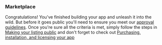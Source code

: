 ### Marketplace

Congratulations! You've finished building your app and unleash it into the wild. But before it goes public you'll need to
ensure you meet our [approval guidelines](https://developer.atlassian.com/platform/marketplace/app-approval-guidelines/).
Once you're sure all the criteria is met, simply follow the steps in 
[Making your listing public](https://developer.atlassian.com/platform/marketplace/selling-on-marketplace/#making-your-listing-public)
and don't forget to check out 
[Purchasing, installation, and licensing your app](https://developer.atlassian.com/platform/marketplace/selling-on-marketplace/#purchasing--installation--and-licensing-your-app)